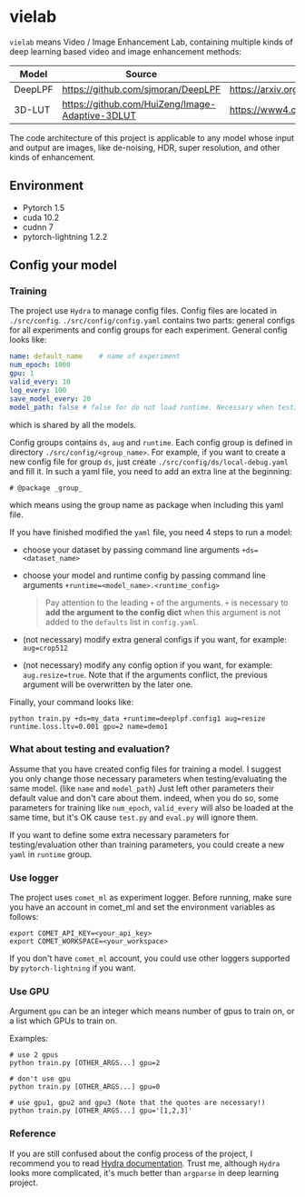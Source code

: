 # vielab

`vielab` means Video / Image Enhancement Lab, containing multiple kinds of deep learning based video and image
enhancement methods:

[comment]: <> (- [x] DeepLPF: [src]&#40;https://github.com/sjmoran/DeepLPF&#41; | [paper]&#40;https://arxiv.org/abs/2003.13985&#41;)

[comment]: <> (- [ ] 3D-LUT: [src]&#40;https://github.com/HuiZeng/Image-Adaptive-3DLUT&#41; | [paper]&#40;https://www4.comp.polyu.edu.hk/~cslzhang/paper/PAMI_LUT.pdf&#41;)

|Model|Source|Paper
|---|---|---
|DeepLPF|https://github.com/sjmoran/DeepLPF|https://arxiv.org/abs/2003.13985
|3D-LUT|https://github.com/HuiZeng/Image-Adaptive-3DLUT|https://www4.comp.polyu.edu.hk/~cslzhang/paper/PAMI_LUT.pdf

The code architecture of this project is applicable to any model whose input and output are images, like de-noising,
HDR, super resolution, and other kinds of enhancement.

## Environment

- Pytorch 1.5
- cuda 10.2
- cudnn 7
- pytorch-lightning 1.2.2

## Config your model

### Training

The project use `Hydra` to manage config files. Config files are located in `./src/config`. `./src/config/config.yaml`
contains two parts: general configs for all experiments and config groups for each experiment. General config looks
like:

```yaml
name: default_name    # name of experiment
num_epoch: 1000
gpu: 1
valid_every: 10
log_every: 100
save_model_every: 20
model_path: false # false for do not load runtime. Necessary when testing.
```

which is shared by all the models.

Config groups contains `ds`, `aug` and `runtime`. Each config group is defined in directory `./src/config/<group_name>`.
For example, if you want to create a new config file for group `ds`, just create `./src/config/ds/local-debug.yaml` and
fill it. In such a yaml file, you need to add an extra line at the beginning:

```
# @package _group_
```

which means using the group name as package when including this yaml file.

If you have finished modified the `yaml` file, you need 4 steps to run a model:

- choose your dataset by passing command line arguments `+ds=<dataset_name>`
- choose your model and runtime config by passing command line arguments `+runtime=<model_name>.<runtime_config>`

  > Pay attention to the leading `+` of the arguments. `+` is necessary to **add the argument to the config dict** when this argument is not added to the `defaults` list in `config.yaml`.

- (not necessary) modify extra general configs if you want, for example: `aug=crop512`
- (not necessary) modify any config option if you want, for example: `aug.resize=true`. Note that if the arguments
  conflict, the previous argument will be overwritten by the later one.

Finally, your command looks like:

```shell
python train.py +ds=my_data +runtime=deeplpf.config1 aug=resize runtime.loss.ltv=0.001 gpu=2 name=demo1
```

### What about testing and evaluation?

Assume that you have created config files for training a model. I suggest you only change those necessary parameters
when testing/evaluating the same model. (like `name` and `model_path`) Just left other parameters their default value
and don't care about them. indeed, when you do so, some parameters for training like `num_epoch`, `valid_every` will
also be loaded at the same time, but it's OK cause `test.py` and `eval.py` will ignore them.

If you want to define some extra necessary parameters for testing/evaluation other than training parameters, you could
create a new `yaml` in `runtime` group.

### Use logger

The project uses `comet_ml` as experiment logger. Before running, make sure you have an account in comet_ml and set the
environment variables as follows:

```shell
export COMET_API_KEY=<your_api_key>
export COMET_WORKSPACE=<your_workspace>
```

If you don't have `comet_ml` account, you could use other loggers supported by `pytorch-lightning` if you want.

### Use GPU

Argument `gpu` can be an integer which means number of gpus to train on, or a list which GPUs to train on.

Examples:

```shell
# use 2 gpus
python train.py [OTHER_ARGS...] gpu=2     

# don't use gpu
python train.py [OTHER_ARGS...] gpu=0     

# use gpu1, gpu2 and gpu3 (Note that the quotes are necessary!)
python train.py [OTHER_ARGS...] gpu='[1,2,3]'   
```

### Reference

If you are still confused about the config process of the project, I recommend you to
read [Hydra documentation](https://hydra.cc/docs/intro). Trust me, although `Hydra` looks more complicated, it's much
better than `argparse` in deep learning project.